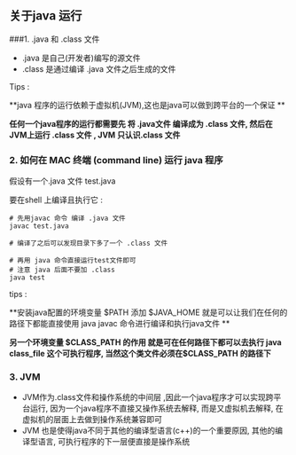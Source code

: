 ## 关于java 运行

###1.  .java 和 .class 文件

* .java   是自己(开发者)编写的源文件
* .class 是通过编译 .java 文件之后生成的文件 



Tips :

**java 程序的运行依赖于虚拟机(JVM),这也是java可以做到跨平台的一个保证 **

**任何一个java程序的运行都需要先 将 .java文件  编译成为 .class 文件, 然后在JVM上运行 .class 文件 , JVM 只认识.class 文件**



### 2. 如何在 MAC 终端 (command line) 运行 java 程序

假设有一个.java 文件 test.java

要在shell 上编译且执行它 : 

~~~shell
# 先用javac 命令 编译 .java 文件
javac test.java

# 编译了之后可以发现目录下多了一个 .class 文件

# 再用 java 命令直接运行test文件即可
# 注意 java 后面不要加 .class
java test
~~~



tips : 

**安装java配置的环境变量 $PATH 添加 \$JAVA_HOME 就是可以让我们在任何的路径下都能直接使用 java javac 命令进行编译和执行java文件 **



**另一个环境变量 $CLASS_PATH 的作用 就是可在任何路径下都可以去执行 java class_file 这个可执行程序, 当然这个类文件必须在\$CLASS_PATH 的路径下**





### 3. JVM

* JVM作为.class文件和操作系统的中间层 ,因此一个java程序才可以实现跨平台运行, 因为一个java程序不直接又操作系统去解释, 而是又虚拟机去解释, 在虚拟机的层面上去做到操作系统兼容即可
* JVM 也是使得java不同于其他的编译型语言(c++)的一个重要原因, 其他的编译型语言, 可执行程序的下一层便直接是操作系统







